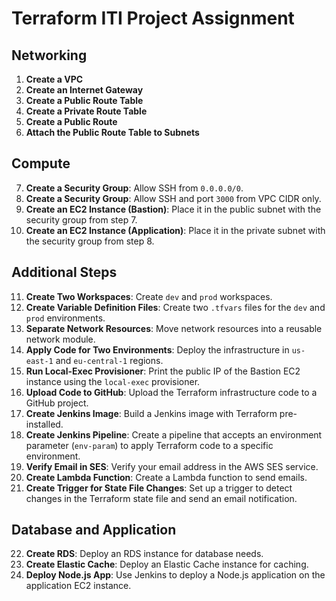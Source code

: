 # Terraform ITI Project Assignment

## Networking

1. **Create a VPC**
2. **Create an Internet Gateway**
3. **Create a Public Route Table**
4. **Create a Private Route Table**
5. **Create a Public Route**
6. **Attach the Public Route Table to Subnets**

## Compute

7. **Create a Security Group**: Allow SSH from `0.0.0.0/0`.
8. **Create a Security Group**: Allow SSH and port `3000` from VPC CIDR only.
9. **Create an EC2 Instance (Bastion)**: Place it in the public subnet with the security group from step 7.
10. **Create an EC2 Instance (Application)**: Place it in the private subnet with the security group from step 8.

## Additional Steps

11. **Create Two Workspaces**: Create `dev` and `prod` workspaces.
12. **Create Variable Definition Files**: Create two `.tfvars` files for the `dev` and `prod` environments.
13. **Separate Network Resources**: Move network resources into a reusable network module.
14. **Apply Code for Two Environments**: Deploy the infrastructure in `us-east-1` and `eu-central-1` regions.
15. **Run Local-Exec Provisioner**: Print the public IP of the Bastion EC2 instance using the `local-exec` provisioner.
16. **Upload Code to GitHub**: Upload the Terraform infrastructure code to a GitHub project.
17. **Create Jenkins Image**: Build a Jenkins image with Terraform pre-installed.
18. **Create Jenkins Pipeline**: Create a pipeline that accepts an environment parameter (`env-param`) to apply Terraform code to a specific environment.
19. **Verify Email in SES**: Verify your email address in the AWS SES service.
20. **Create Lambda Function**: Create a Lambda function to send emails.
21. **Create Trigger for State File Changes**: Set up a trigger to detect changes in the Terraform state file and send an email notification.

## Database and Application

22. **Create RDS**: Deploy an RDS instance for database needs.
23. **Create Elastic Cache**: Deploy an Elastic Cache instance for caching.
24. **Deploy Node.js App**: Use Jenkins to deploy a Node.js application on the application EC2 instance.
